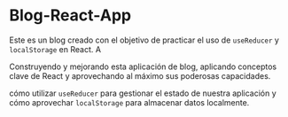 # Blog-React-App

Este es un blog creado con el objetivo de practicar el uso de `useReducer` y `localStorage` en React. A

Construyendo y mejorando esta aplicación de blog, aplicando conceptos clave de React y aprovechando al máximo sus poderosas capacidades.

cómo utilizar `useReducer` para gestionar el estado de nuestra aplicación y cómo aprovechar `localStorage` para almacenar datos localmente. 

